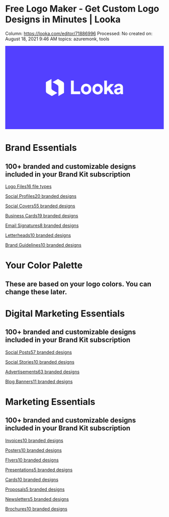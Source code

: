 # Free Logo Maker - Get Custom Logo Designs in Minutes | Looka

Column: https://looka.com/editor/71886996
Processed: No
created on: August 18, 2021 9:46 AM
topics: azuremonk, tools

![social_share.png](Free%20Logo%20Maker%20-%20Get%20Custom%20Logo%20Designs%20in%20Minut%206f83a6c9c4ac45c3b401d68695eb5fbb/social_share.png)

# Brand Essentials

## 100+ branded and customizable designs included in your Brand Kit subscription

[Logo Files16 file types](https://looka.com/brandkit/71886996/logo-files)

[Social Profiles20 branded designs](https://looka.com/brandkit/71886996/social-profiles)

[Social Covers55 branded designs](https://looka.com/brandkit/71886996/social-covers)

[Business Cards19 branded designs](https://looka.com/brandkit/71886996/business-cards)

[Email Signatures8 branded designs](https://looka.com/brandkit/71886996/email-signatures)

[Letterheads10 branded designs](https://looka.com/brandkit/71886996/letterheads)

[Brand Guidelines10 branded designs](https://looka.com/brandkit/71886996/brand-guidelines)

# Your Color Palette

## These are based on your logo colors. You can change these later.

# Digital Marketing Essentials

## 100+ branded and customizable designs included in your Brand Kit subscription

[Social Posts57 branded designs](https://looka.com/brandkit/71886996/social-posts)

[Social Stories10 branded designs](https://looka.com/brandkit/71886996/social-stories)

[Advertisements63 branded designs](https://looka.com/brandkit/71886996/advertisements)

[Blog Banners11 branded designs](https://looka.com/brandkit/71886996/blog-banners)

# Marketing Essentials

## 100+ branded and customizable designs included in your Brand Kit subscription

[Invoices10 branded designs](https://looka.com/brandkit/71886996/invoices)

[Posters10 branded designs](https://looka.com/brandkit/71886996/posters)

[Flyers10 branded designs](https://looka.com/brandkit/71886996/flyers)

[Presentations5 branded designs](https://looka.com/brandkit/71886996/presentations)

[Cards10 branded designs](https://looka.com/brandkit/71886996/cards)

[Proposals5 branded designs](https://looka.com/brandkit/71886996/proposals)

[Newsletters5 branded designs](https://looka.com/brandkit/71886996/newsletters)

[Brochures10 branded designs](https://looka.com/brandkit/71886996/brochures)